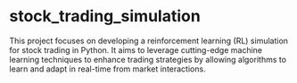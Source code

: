 # stock_trading_simulation

This project focuses on developing a reinforcement learning (RL) simulation for stock trading in Python. It aims to leverage cutting-edge machine learning techniques to enhance trading strategies by allowing algorithms to learn and adapt in real-time from market interactions.
